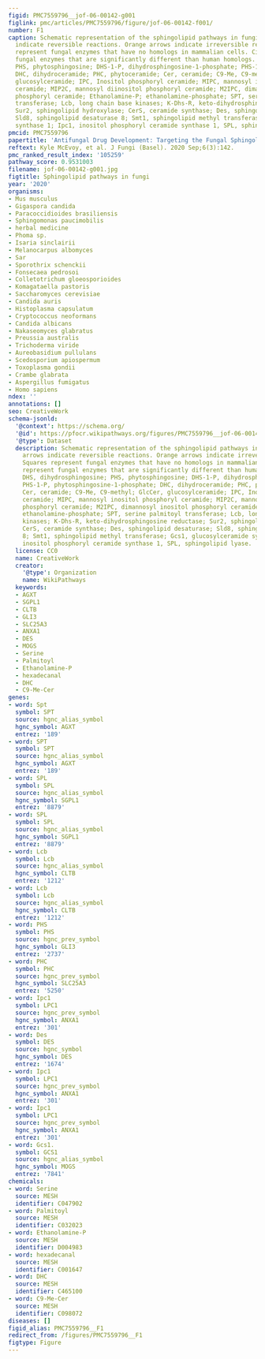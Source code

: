 ```yaml
---
figid: PMC7559796__jof-06-00142-g001
figlink: pmc/articles/PMC7559796/figure/jof-06-00142-f001/
number: F1
caption: Schematic representation of the sphingolipid pathways in fungi. Blue arrows
  indicate reversible reactions. Orange arrows indicate irreversible reaction. Squares
  represent fungal enzymes that have no homologs in mammalian cells. Circles represent
  fungal enzymes that are significantly different than human homologs. DHS, dihydrosphingosine;
  PHS, phytosphingosine; DHS-1-P, dihydrosphingosine-1-phosphate; PHS-1-P, phytosphingosine-1-phosphate;
  DHC, dihydroceramide; PHC, phytoceramide; Cer, ceramide; C9-Me, C9-methyl; GlcCer,
  glucosylceramide; IPC, Inositol phosphoryl ceramide; MIPC, mannosyl inositol phosphoryl
  ceramide; MIP2C, mannosyl diinositol phosphoryl ceramide; M2IPC, dimannosyl inositol
  phosphoryl ceramide; Ethanolamine-P; ethanolamine-phosphate; SPT, serine palmitoyl
  transferase; Lcb, long chain base kinases; K-Dhs-R, keto-dihydrosphingosine reductase;
  Sur2, sphingolipid hydroxylase; CerS, ceramide synthase; Des, sphingolipid desaturase;
  Sld8, sphingolipid desaturase 8; Smt1, sphingolipid methyl transferase; Gcs1, glucosylceramide
  synthase 1; Ipc1, inositol phosphoryl ceramide synthase 1, SPL, sphingolipid lyase.
pmcid: PMC7559796
papertitle: 'Antifungal Drug Development: Targeting the Fungal Sphingolipid Pathway.'
reftext: Kyle McEvoy, et al. J Fungi (Basel). 2020 Sep;6(3):142.
pmc_ranked_result_index: '105259'
pathway_score: 0.9531003
filename: jof-06-00142-g001.jpg
figtitle: Sphingolipid pathways in fungi
year: '2020'
organisms:
- Mus musculus
- Gigaspora candida
- Paracoccidioides brasiliensis
- Sphingomonas paucimobilis
- herbal medicine
- Phoma sp.
- Isaria sinclairii
- Melanocarpus albomyces
- Sar
- Sporothrix schenckii
- Fonsecaea pedrosoi
- Colletotrichum gloeosporioides
- Komagataella pastoris
- Saccharomyces cerevisiae
- Candida auris
- Histoplasma capsulatum
- Cryptococcus neoformans
- Candida albicans
- Nakaseomyces glabratus
- Preussia australis
- Trichoderma viride
- Aureobasidium pullulans
- Scedosporium apiospermum
- Toxoplasma gondii
- Crambe glabrata
- Aspergillus fumigatus
- Homo sapiens
ndex: ''
annotations: []
seo: CreativeWork
schema-jsonld:
  '@context': https://schema.org/
  '@id': https://pfocr.wikipathways.org/figures/PMC7559796__jof-06-00142-g001.html
  '@type': Dataset
  description: Schematic representation of the sphingolipid pathways in fungi. Blue
    arrows indicate reversible reactions. Orange arrows indicate irreversible reaction.
    Squares represent fungal enzymes that have no homologs in mammalian cells. Circles
    represent fungal enzymes that are significantly different than human homologs.
    DHS, dihydrosphingosine; PHS, phytosphingosine; DHS-1-P, dihydrosphingosine-1-phosphate;
    PHS-1-P, phytosphingosine-1-phosphate; DHC, dihydroceramide; PHC, phytoceramide;
    Cer, ceramide; C9-Me, C9-methyl; GlcCer, glucosylceramide; IPC, Inositol phosphoryl
    ceramide; MIPC, mannosyl inositol phosphoryl ceramide; MIP2C, mannosyl diinositol
    phosphoryl ceramide; M2IPC, dimannosyl inositol phosphoryl ceramide; Ethanolamine-P;
    ethanolamine-phosphate; SPT, serine palmitoyl transferase; Lcb, long chain base
    kinases; K-Dhs-R, keto-dihydrosphingosine reductase; Sur2, sphingolipid hydroxylase;
    CerS, ceramide synthase; Des, sphingolipid desaturase; Sld8, sphingolipid desaturase
    8; Smt1, sphingolipid methyl transferase; Gcs1, glucosylceramide synthase 1; Ipc1,
    inositol phosphoryl ceramide synthase 1, SPL, sphingolipid lyase.
  license: CC0
  name: CreativeWork
  creator:
    '@type': Organization
    name: WikiPathways
  keywords:
  - AGXT
  - SGPL1
  - CLTB
  - GLI3
  - SLC25A3
  - ANXA1
  - DES
  - MOGS
  - Serine
  - Palmitoyl
  - Ethanolamine-P
  - hexadecanal
  - DHC
  - C9-Me-Cer
genes:
- word: Spt
  symbol: SPT
  source: hgnc_alias_symbol
  hgnc_symbol: AGXT
  entrez: '189'
- word: SPT
  symbol: SPT
  source: hgnc_alias_symbol
  hgnc_symbol: AGXT
  entrez: '189'
- word: SPL
  symbol: SPL
  source: hgnc_alias_symbol
  hgnc_symbol: SGPL1
  entrez: '8879'
- word: SPL
  symbol: SPL
  source: hgnc_alias_symbol
  hgnc_symbol: SGPL1
  entrez: '8879'
- word: Lcb
  symbol: Lcb
  source: hgnc_alias_symbol
  hgnc_symbol: CLTB
  entrez: '1212'
- word: Lcb
  symbol: Lcb
  source: hgnc_alias_symbol
  hgnc_symbol: CLTB
  entrez: '1212'
- word: PHS
  symbol: PHS
  source: hgnc_prev_symbol
  hgnc_symbol: GLI3
  entrez: '2737'
- word: PHC
  symbol: PHC
  source: hgnc_prev_symbol
  hgnc_symbol: SLC25A3
  entrez: '5250'
- word: Ipc1
  symbol: LPC1
  source: hgnc_prev_symbol
  hgnc_symbol: ANXA1
  entrez: '301'
- word: Des
  symbol: DES
  source: hgnc_symbol
  hgnc_symbol: DES
  entrez: '1674'
- word: Ipc1
  symbol: LPC1
  source: hgnc_prev_symbol
  hgnc_symbol: ANXA1
  entrez: '301'
- word: Ipc1
  symbol: LPC1
  source: hgnc_prev_symbol
  hgnc_symbol: ANXA1
  entrez: '301'
- word: Gcs1.
  symbol: GCS1
  source: hgnc_alias_symbol
  hgnc_symbol: MOGS
  entrez: '7841'
chemicals:
- word: Serine
  source: MESH
  identifier: C047902
- word: Palmitoyl
  source: MESH
  identifier: C032023
- word: Ethanolamine-P
  source: MESH
  identifier: D004983
- word: hexadecanal
  source: MESH
  identifier: C001647
- word: DHC
  source: MESH
  identifier: C465100
- word: C9-Me-Cer
  source: MESH
  identifier: C098072
diseases: []
figid_alias: PMC7559796__F1
redirect_from: /figures/PMC7559796__F1
figtype: Figure
---
```

